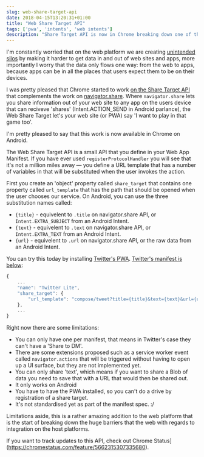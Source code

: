 ```yaml
---
slug: web-share-target-api
date: 2018-04-15T13:20:31+01:00
title: "Web Share Target API"
tags: ['pwa', 'intents', 'web intents']
description: "Share Target API is now in Chrome breaking down one of the last silos of native platforms"
---
```


I'm constantly worried that on the web platform we are creating [unintended
silos](/unintended-silos) by making it harder to get data in and out of web
sites and apps, more importantly I worry that the data only flows one way: from
the web to apps, because apps can be in all the places that users expect them to
be on their devices.

I was pretty pleased that Chrome started to work [on the Share Target
API](/breaking-down-silos-with-share-target-api) that complements the work on
[navigator.share](/navigator.share). Where `navigator.share` lets you share
information out of your web site to any app on the users device that can
reciveve 'shares' (Intent.ACTION_SEND in Android parlance), the Web Share Target
let's your web site (or PWA) say 'I want to play in that game too'.

I'm pretty pleased to say that this work is now available in Chrome on Android.

The Web Share Target API is a small API that you define in your Web App
Manifest. If you have ever used `registerProtocolHandler` you will see that it's
not a million miles away &mdash; you define a URL template that has a number of
variables in that will be substituted when the user invokes the action. 

First you create an 'object' property called `share_target` that contains one
property called `url_template` that has the path that should be opened when the
user chooses our service. On Android, you can use the three substitution names
called:
 
* `{title}` - equivelent to `.title` on navigator.share API, or
  `Intent.EXTRA_SUBJECT` from an Android Intent.
* `{text}` - equivelent to `.text` on navigator.share API, or
  `Intent.EXTRA_TEXT` from an Android Intent.
* `{url}` - equivelent to `.url` on navigator.share API, or the raw data from an
  Android Intent.

You can try this today by installing [Twitter's
PWA](https://mobile.twitter.com/). [Twitter's manifest is
below](https://mobile.twitter.com/manifest.json):

```javascript
{
    ...
    "name": "Twitter Lite",
    "share_target": {
        "url_template": "compose/tweet?title={title}&text={text}&url={url}"
    },
    ...
}
```

Right now there are some limitations:

* You can only have one per manifest, that means in Twitter's case they can't
  have a 'Share to DM'.
* There are some extensions proposed such as a service worker event called
  `navigator.actions` that will be triggered without having to open up a UI
  surface, but they are not implemented yet.
* You can only share 'text', which means if you want to share a Blob of data you
  need to save that with a URL that would then be shared out.
* It only works on Android
* You have to have the PWA installed, so you can't do a drive by registration of
  a share target.
* It's not standardised yet as part of the manifest spec. :/

Limitations aside, this is a rather amazing addition to the web platform that is
the start of breaking down the huge barriers that the web with regards to
integration on the host platforms.

If you want to track updates to this API, check out Chrome
Status](https://chromestatus.com/feature/5662315307335680).